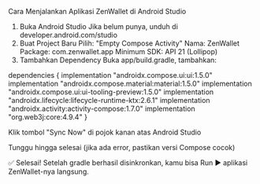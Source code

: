 Cara Menjalankan Aplikasi ZenWallet di Android Studio
1. Buka Android Studio
Jika belum punya, unduh di developer.android.com/studio
2. Buat Project Baru
Pilih: "Empty Compose Activity"
Nama: ZenWallet
Package: com.zenwallet.app
Minimum SDK: API 21 (Lollipop)
3. Tambahkan Dependency
Buka app/build.gradle, tambahkan:

dependencies {
    implementation "androidx.compose.ui:ui:1.5.0"
    implementation "androidx.compose.material:material:1.5.0"
    implementation "androidx.compose.ui:ui-tooling-preview:1.5.0"
    implementation "androidx.lifecycle:lifecycle-runtime-ktx:2.6.1"
    implementation "androidx.activity:activity-compose:1.7.0"
    implementation "org.web3j:core:4.9.4"
}



Klik tombol "Sync Now" di pojok kanan atas Android Studio

Tunggu hingga selesai (jika ada error, pastikan versi Compose cocok)

✅ Selesai!
Setelah gradle berhasil disinkronkan, kamu bisa Run ▶️ aplikasi ZenWallet-nya langsung.

